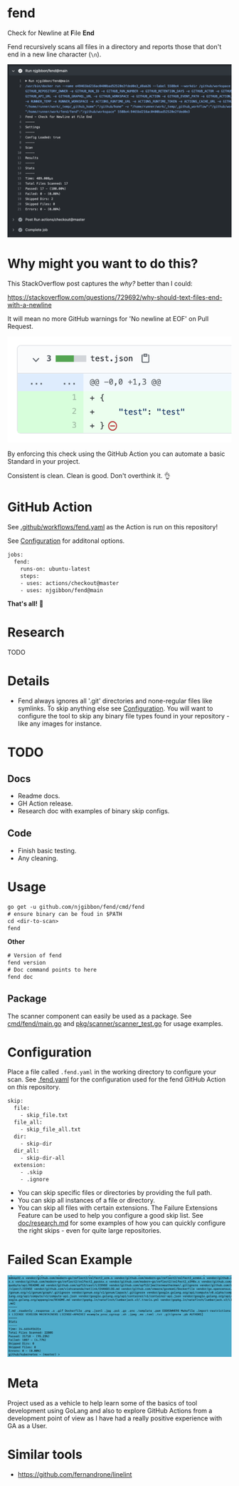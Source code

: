 # fend
Check for Newline at **F**ile **End**

Fend recursively scans all files in a directory and reports those that don't end in a new line character (`\n`).

![Fend Passed](images/fend-passed.png)

# Why might you want to do this?

This StackOverflow post captures the *why?* better than I could:

https://stackoverflow.com/questions/729692/why-should-text-files-end-with-a-newline

It will mean no more GitHub warnings for 'No newline at EOF' on Pull Request.

![GitHub EOF No Newline at EOF Warning](images/github-no-newline-eof-warn.png)

By enforcing this check using the GitHub Action you can automate a basic Standard in your project.

Consistent is clean. Clean is good. Don't overthink it. :ok_hand:

# GitHub Action
See [.github/workflows/fend.yaml](.github/workflows/fend.yaml) as the Action is run on this repository!

See [Configuration](#Configuration) for additonal options.
```
jobs:
  fend:
    runs-on: ubuntu-latest
    steps:
    - uses: actions/checkout@master
    - uses: njgibbon/fend@main
```
**That's all!** :dizzy:

# Research
TODO

# Details
* Fend always ignores all '.git' directories and none-regular files like symlinks. To skip anything else see [Configuration](#Configuration). You will want to configure the tool to skip any binary file types found in your repository - like any images for instance.

# TODO
## Docs
* Readme docs.
* GH Action release.
* Research doc with examples of binary skip configs.
## Code
* Finish basic testing.
* Any cleaning.

# Usage
```
go get -u github.com/njgibbon/fend/cmd/fend
# ensure binary can be foud in $PATH
cd <dir-to-scan>
fend
```
**Other**
```
# Version of fend
fend version
# Doc command points to here
fend doc
```
## Package
The scanner component can easily be used as a package. 
See [cmd/fend/main.go](cmd/fend/main.go) and [pkg/scanner/scanner_test.go](pkg/scanner/scanner_test.go) for usage examples.

# Configuration
Place a file called `.fend.yaml` in the working directory to configure your scan. See [.fend.yaml](.fend.yaml) for the configuration used for the fend GitHub Action on *this* repository.
```
skip:
  file: 
    - skip_file.txt
  file_all: 
    - skip_file_all.txt
  dir:
    - skip-dir
  dir_all:
    - skip-dir-all
  extension: 
    - .skip
    - .ignore
```
* You can skip specific files or directories by providing the full path.
* You can skip all instances of a file or directory.
* You can skip all files with certain extensions.
The Failure Extensions Feature can be used to help you configure a good skip list. See [doc/research.md](doc/research.md) for some examples of how you can quickly configure the right skips - even for quite large repositories.

# Failed Scan Example
![Fend Failed](images/fend-failed.png)

# Meta
Project used as a vehicle to help learn some of the basics of tool development using GoLang and also to explore GitHub Actions from a development point of view as I have had a really positive experience with GA as a User.

# Similar tools
* https://github.com/fernandrone/linelint
